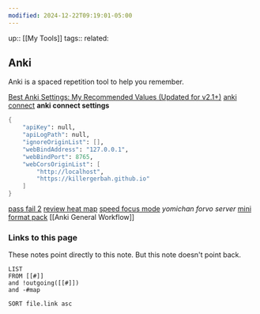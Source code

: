 ```yaml
---
modified: 2024-12-22T09:19:01-05:00
---
```


up::  [[My Tools]]
tags:: 
related: 

## Anki

Anki is a spaced repetition tool to help you remember. 



[Best Anki Settings: My Recommended Values (Updated for v2.1+)](https://leananki.com/best-settings/)
[anki connect](https://ankiweb.net/shared/info/2055492159)
**anki connect settings**
```scheme
{
	"apiKey": null,
	"apiLogPath": null,
	"ignoreOriginList": [],	
	"webBindAddress": "127.0.0.1",
	"webBindPort": 8765,
	"webCorsOriginList": [
		"http://localhost",
		"https://killergerbah.github.io"
	]
}
```
[pass fail 2](https://ankiweb.net/shared/info/876946123)
[review heat map](https://ankiweb.net/shared/info/1771074083)
[speed focus mode](https://ankiweb.net/shared/info/1046608507)
_yomichan forvo server_
[mini format pack](https://ankiweb.net/shared/info/295889520)
[[Anki General Workflow]]
### Links to this page
These notes point directly to this note. But this note doesn't point back.
```dataview
LIST
FROM [[#]]
and !outgoing([[#]])
and -#map

SORT file.link asc
```



